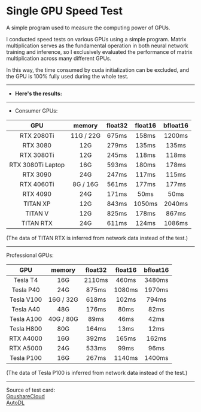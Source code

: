 # Single GPU Speed Test

A simple program used to measure the computing power of GPUs.

I conducted speed tests on various GPUs using a simple program. Matrix multiplication serves as the fundamental operation in both neural network training and inference, so I exclusively evaluated the performance of matrix multiplication across many different GPUs. 

In this way, the time consumed by cuda initialization can be excluded, and the GPU is 100% fully used during the whole test.

---

- **Here's the results:**

---

- Consumer GPUs:

|GPU|memory|float32|float16|bfloat16|
|:--:|:--:|:--:|:--:|:--:|
|RTX 2080Ti|11G / 22G|675ms|158ms|1200ms|
|RTX 3080|12G|279ms|135ms|135ms|
|RTX 3080Ti|12G|245ms|118ms|118ms|
|RTX 3080Ti Laptop|16G|593ms|180ms|178ms|
|RTX 3090|24G|247ms|117ms|115ms|
|RTX 4060Ti|8G / 16G|561ms|177ms|177ms|
|RTX 4090|24G|171ms|50ms|50ms|
|TITAN XP|12G|843ms|1050ms|2040ms|
|TITAN V|12G|825ms|178ms|867ms|
|TITAN RTX|24G|611ms|124ms|1086ms|

(The data of TITAN RTX is inferred from network data instead of the test.)

---

Professional GPUs:

|GPU|memory|float32|float16|bfloat16|
|:--:|:--:|:--:|:--:|:--:|
|Tesla T4|16G|2110ms|460ms|3480ms|
|Tesla P40|24G|875ms|1080ms|1970ms|
|Tesla V100|16G / 32G|618ms|102ms|794ms|
|Tesla A40|48G|176ms|80ms|82ms|
|Tesla A100|40G / 80G|89ms|46ms|42ms|
|Tesla H800|80G|164ms|13ms|12ms|
|RTX A4000|16G|392ms|165ms|162ms|
|RTX A5000|24G|533ms|99ms|96ms|
|Tesla P100|16G|267ms|1140ms|1400ms|

(The data of Tesla P100 is inferred from network data instead of the test.)

---

Source of test card:  
[GpushareCloud](https://gpushare.com/)  
[AutoDL](https://www.autodl.com/)  


